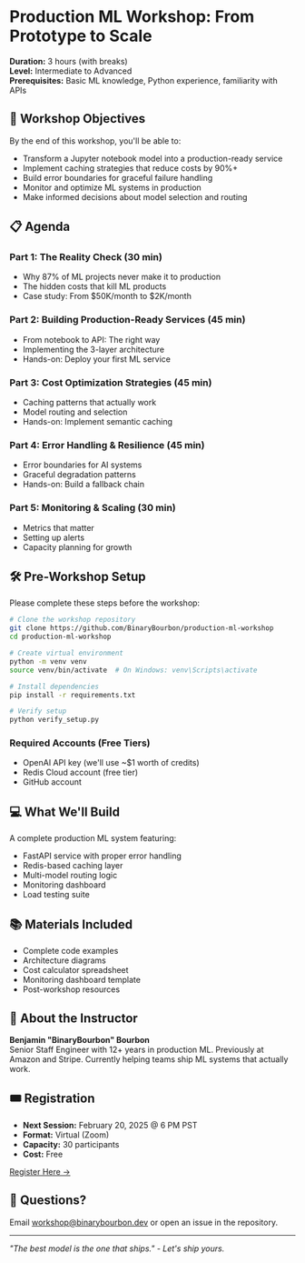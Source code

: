 # Production ML Workshop: From Prototype to Scale

**Duration:** 3 hours (with breaks)  
**Level:** Intermediate to Advanced  
**Prerequisites:** Basic ML knowledge, Python experience, familiarity with APIs

## 🎯 Workshop Objectives

By the end of this workshop, you'll be able to:
- Transform a Jupyter notebook model into a production-ready service
- Implement caching strategies that reduce costs by 90%+
- Build error boundaries for graceful failure handling
- Monitor and optimize ML systems in production
- Make informed decisions about model selection and routing

## 📋 Agenda

### Part 1: The Reality Check (30 min)
- Why 87% of ML projects never make it to production
- The hidden costs that kill ML products
- Case study: From $50K/month to $2K/month

### Part 2: Building Production-Ready Services (45 min)
- From notebook to API: The right way
- Implementing the 3-layer architecture
- Hands-on: Deploy your first ML service

### Part 3: Cost Optimization Strategies (45 min)
- Caching patterns that actually work
- Model routing and selection
- Hands-on: Implement semantic caching

### Part 4: Error Handling & Resilience (45 min)
- Error boundaries for AI systems
- Graceful degradation patterns
- Hands-on: Build a fallback chain

### Part 5: Monitoring & Scaling (30 min)
- Metrics that matter
- Setting up alerts
- Capacity planning for growth

## 🛠️ Pre-Workshop Setup

Please complete these steps before the workshop:

```bash
# Clone the workshop repository
git clone https://github.com/BinaryBourbon/production-ml-workshop
cd production-ml-workshop

# Create virtual environment
python -m venv venv
source venv/bin/activate  # On Windows: venv\Scripts\activate

# Install dependencies
pip install -r requirements.txt

# Verify setup
python verify_setup.py
```

### Required Accounts (Free Tiers)
- OpenAI API key (we'll use ~$1 worth of credits)
- Redis Cloud account (free tier)
- GitHub account

## 💻 What We'll Build

A complete production ML system featuring:
- FastAPI service with proper error handling
- Redis-based caching layer
- Multi-model routing logic
- Monitoring dashboard
- Load testing suite

## 📚 Materials Included

- Complete code examples
- Architecture diagrams
- Cost calculator spreadsheet
- Monitoring dashboard template
- Post-workshop resources

## 👤 About the Instructor

**Benjamin "BinaryBourbon" Bourbon**  
Senior Staff Engineer with 12+ years in production ML. Previously at Amazon and Stripe. Currently helping teams ship ML systems that actually work.

## 🎟️ Registration

- **Next Session:** February 20, 2025 @ 6 PM PST
- **Format:** Virtual (Zoom)
- **Capacity:** 30 participants
- **Cost:** Free

[Register Here →](https://forms.gle/workshop-registration)

## 📧 Questions?

Email workshop@binarybourbon.dev or open an issue in the repository.

---

*"The best model is the one that ships." - Let's ship yours.*